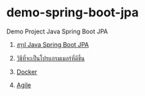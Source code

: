# demo-spring-boot-jpa
Demo Project Java Spring Boot JPA

1. [สรุป Java Spring Boot JPA](https://topkoka4000.gitbook.io/spring-boot-jpa/)

2. [วิธีที่จะเป็นโปรแกรมเมอร์ที่ดีขึ้น](https://topkoka4000.gitbook.io/best_practice/)

3. [Docker](https://topkoka4000.gitbook.io/docker/)

4. [Agile](https://topkoka4000.gitbook.io/agile/)

